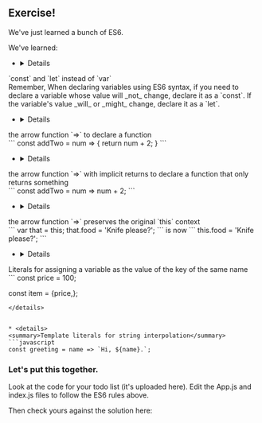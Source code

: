 ## Exercise!

We've just learned a bunch of ES6.

We've learned:

* <details>
 <summary>`const` and `let` instead of `var`</summary>
Remember, When declaring variables using ES6 syntax, if you need to declare a variable whose value will _not_ change, declare it as a `const`. If the variable's value _will_ or _might_ change, declare it as a `let`.
</details>


* <details>
 <summary>the arrow function `=>` to declare a function</summary>
 ```
 const addTwo = num => {
   return num + 2;
 }
 ```
</details>


* <details>
 <summary>the arrow function `=>` with implicit returns to declare a function that only returns something</summary>
 ```
const addTwo = num => num + 2;
 ```
</details>


* <details>
 <summary>the arrow function `=>` preserves the original `this` context</summary>
 ```
 var that = this;
 that.food = 'Knife please?';
 ```
 is now
 ```
this.food = 'Knife please?';
 ```
</details>


* <details>
 <summary>Literals for assigning a variable as the value of the key of the same name</summary>
 ```
 const price = 100;

 const item = {price,};
 ```
</details>


* <details>
 <summary>Template literals for string interpolation</summary>
 ```javascript
 const greeting = name => `Hi, ${name}.`;
 ```
</details>

### Let's put this together.

Look at the code for your todo list (it's uploaded here). Edit the App.js and index.js files to follow the ES6 rules above.

Then check yours against the solution here:
